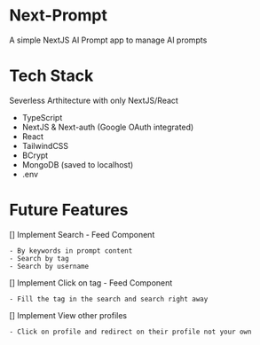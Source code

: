 # Next-Prompt

A simple NextJS AI Prompt app to manage AI prompts

# Tech Stack

Severless Arthitecture with only NextJS/React

- TypeScript
- NextJS & Next-auth (Google OAuth integrated)
- React
- TailwindCSS
- BCrypt
- MongoDB (saved to localhost)
- .env

# Future Features
[] Implement Search - Feed Component

    - By keywords in prompt content
    - Search by tag
    - Search by username

[] Implement Click on tag - Feed Component

    - Fill the tag in the search and search right away

[] Implement View other profiles

    - Click on profile and redirect on their profile not your own